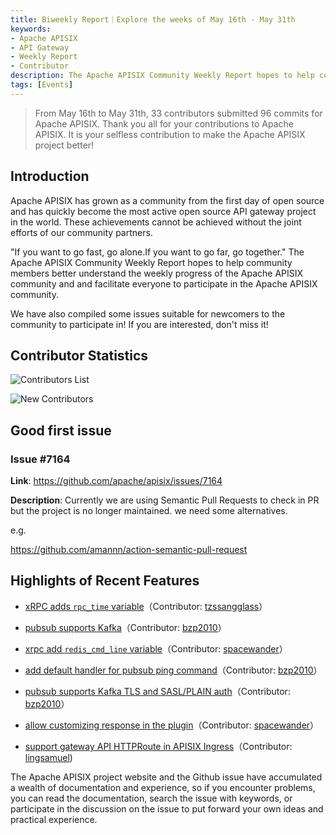 ```yaml
---
title: Biweekly Report｜Explore the weeks of May 16th - May 31th
keywords:
- Apache APISIX
- API Gateway
- Weekly Report
- Contributor
description: The Apache APISIX Community Weekly Report hopes to help community members better understand the weekly progress of the Apache APISIX community and and facilitate everyone to participate in the Apache APISIX community.
tags: [Events]
---
```


> From May 16th to May 31th, 33 contributors submitted 96 commits for Apache APISIX. Thank you all for your contributions to Apache APISIX. It is your selfless contribution to make the Apache APISIX project better!

<!--truncate-->

## Introduction

Apache APISIX has grown as a community from the first day of open source and has quickly become the most active open source API gateway project in the world. These achievements cannot be achieved without the joint efforts of our community partners.

"If you want to go fast, go alone.If you want to go far, go together." The Apache APISIX Community Weekly Report hopes to help community members better understand the weekly progress of the Apache APISIX community and and facilitate everyone to participate in the Apache APISIX community.

We have also compiled some issues suitable for newcomers to the community to participate in! If you are interested, don't miss it!

## Contributor Statistics

![Contributors List](https://s1.ax1x.com/2022/06/07/XBLhLj.jpg)

![New Contributors](https://s1.ax1x.com/2022/06/07/XBL5es.png)

## Good first issue

### Issue #7164

**Link**: https://github.com/apache/apisix/issues/7164

**Description**: Currently we are using Semantic Pull Requests to check in PR but the project is no longer maintained. we need some alternatives.

e.g.

https://github.com/amannn/action-semantic-pull-request

## Highlights of Recent Features

- [xRPC adds `rpc_time` variable](https://github.com/apache/apisix/pull/7040)（Contributor: [tzssangglass](https://github.com/tzssangglass)）

- [pubsub supports Kafka](https://github.com/apache/apisix/pull/7032)（Contributor: [bzp2010](https://github.com/bzp2010)）

- [xrpc add `redis_cmd_line` variable](https://github.com/apache/apisix/pull/6959)（Contributor: [spacewander](https://github.com/spacewander)）

- [add default handler for pubsub ping command](https://github.com/apache/apisix/pull/7058)（Contributor: [bzp2010](https://github.com/bzp2010)）

- [pubsub supports Kafka TLS and SASL/PLAIN auth](https://github.com/apache/apisix/pull/7046)（Contributor: [bzp2010](https://github.com/bzp2010)）

- [allow customizing response in the plugin](https://github.com/apache/apisix/pull/7128)（Contributor: [spacewander](https://github.com/spacewander)）

- [support gateway API HTTPRoute in APISIX Ingress](https://github.com/apache/apisix-ingress-controller/pull/1037)（Contributor: [lingsamuel](https://github.com/lingsamuel))

The Apache APISIX project website and the Github issue have accumulated a wealth of documentation and experience, so if you encounter problems, you can read the documentation, search the issue with keywords, or participate in the discussion on the issue to put forward your own ideas and practical experience.
